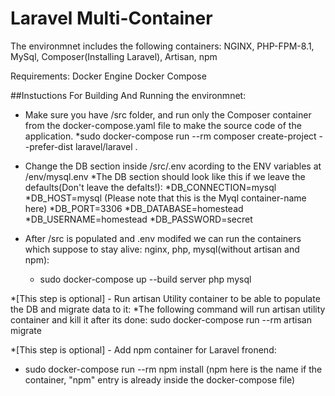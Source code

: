 # Laravel Multi-Container

The environmnet includes the following containers:
NGINX, PHP-FPM-8.1, MySql, Composer(Installing Laravel), Artisan, npm

Requirements:
Docker Engine
Docker Compose

##Instuctions For Building And Running the environmnet:
* Make sure you have /src folder, and run only the Composer container from the docker-compose.yaml file to make the source code of the application.
*sudo docker-compose run --rm composer create-project --prefer-dist laravel/laravel .

* Change the DB section inside /src/.env acording to the ENV variables at /env/mysql.env
*The DB section should look like this if we leave the defaults(Don't leave the defalts!):
  *DB_CONNECTION=mysql
  *DB_HOST=mysql      (Please note that this is the Myql container-name here)
  *DB_PORT=3306
  *DB_DATABASE=homestead
  *DB_USERNAME=homestead
  *DB_PASSWORD=secret

* After /src is populated and .env modifed we can run the containers which suppose to stay alive: nginx, php, mysql(without artisan and npm):
  * sudo docker-compose up --build server php mysql

*[This step is optional] - Run artisan Utility container to be able to populate the DB and migrate data to it:
  *The following command will run artisan utility container and kill it after its done: sudo docker-compose run --rm artisan migrate

*[This step is optional] - Add npm container for Laravel fronend:
  * sudo docker-compose run --rm npm install      (npm here is the name if the container, "npm" entry is already inside the docker-compose file)
